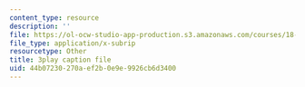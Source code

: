 ```yaml
---
content_type: resource
description: ''
file: https://ol-ocw-studio-app-production.s3.amazonaws.com/courses/18-03sc-differential-equations-fall-2011/44b07230270aef2b0e9e9926cb6d3400_BwIZ0VzKEDg.srt
file_type: application/x-subrip
resourcetype: Other
title: 3play caption file
uid: 44b07230-270a-ef2b-0e9e-9926cb6d3400
---
```

